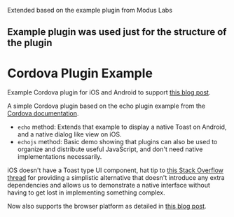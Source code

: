Extended based on the example plugin from Modus Labs

Example plugin was used just for the structure of the plugin
---
# Cordova Plugin Example

Example Cordova plugin for iOS and Android to support [this blog post](http://moduscreate.com/plugin-authoring-cordova-6-ios-android/).

A simple Cordova plugin based on the echo plugin example from the [Cordova documentation](https://cordova.apache.org/docs/en/latest/guide/hybrid/plugins/index.html).

* `echo` method: Extends that example to display a native Toast on Android, and a native dialog like view on iOS.
* `echojs` method: Basic demo showing that plugins can also be used to organize and distribute useful JavaScript, and don't need native implementations necessarily.

iOS doesn't have a Toast type UI component, hat tip to [this Stack Overflow thread](http://stackoverflow.com/questions/18680891/displaying-a-message-in-ios-which-has-the-same-functionality-as-toast-in-android) for providing a simplistic alternative that doesn't introduce any extra dependencies and allows us to demonstrate a native interface without having to get lost in implementing something complex.

Now also supports the browser platform as detailed in [this blog post](http://moduscreate.com/supporting-the-browser-platform-in-a-cordova-plugin/).
